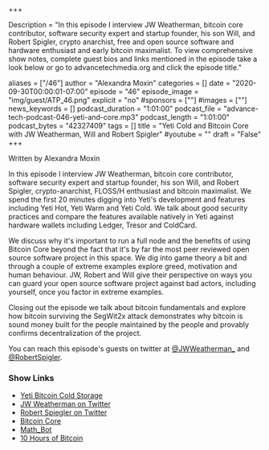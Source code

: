 +++

Description = "In this episode I interview JW Weatherman, bitcoin core contributor, software security expert and startup founder, his son Will, and Robert Spigler, crypto anarchist, free and open source software and hardware enthusiast and early bitcoin maximalist. To view comprehensive show notes, complete guest bios and links mentioned in the episode take a look below or go to advancetechmedia.org and click the episode title."

aliases = ["/46"]
author = "Alexandra Moxin"
categories = []
date = "2020-09-30T00:00:01-07:00"
episode = "46"
episode_image = "img/guest/ATP_46.png"
explicit = "no"
#sponsors = [""]
#images = [""]
news_keywords = []
podcast_duration = "1:01:00"
podcast_file = "advance-tech-podcast-046-yeti-and-core.mp3"
podcast_length = "1:01:00"
podcast_bytes = "42327409"
tags = []
title = "Yeti Cold and Bitcoin Core with JW Weatherman, Will and Robert Spigler"
#youtube = ""
draft = "False"
+++

Written by Alexandra Moxin

In this episode I interview JW Weatherman, bitcoin core contributor, software security expert and startup founder, his son Will, and Robert Spigler, crypto-anarchist, FLOSS/H enthusiast and bitcoin maximalist. We spend the first 20 minutes digging into Yeti's development and features including Yeti Hot, Yeti Warm and Yeti Cold. We talk about good security practices and compare the features available natively in Yeti against hardware wallets including Ledger, Tresor and ColdCard.

We discuss why it's important to run a full node and the benefits of using Bitcoin Core beyond the fact that it's by far the most peer reviewed open source software project in this space. We dig into game theory a bit and through a couple of extreme examples explore greed, motivation and human behaviour. JW, Robert and Will give their perspective on ways you can guard your open source software project against bad actors, including yourself, once you factor in extreme examples.

Closing out the episode we talk about bitcoin fundamentals and explore how bitcoin surviving the SegWit2x attack demonstrates why bitcoin is sound money built for the people maintained by the people and provably confirms decentralization of the project.

You can reach this episode's guests on twitter at [@JWWeatherman_](https://twitter.com/JWWeatherman_) and [@RobertSpigler](https://twitter.com/RobertSpigler).

### Show Links

* [Yeti Bitcoin Cold Storage](https://yeticold.com/)
* [JW Weatherman on Twitter](https://twitter.com/JWWeatherman_)
* [Robert Spiegler on Twitter](https://twitter.com/RobertSpigler)
* [Bitcoin Core](https://bitcoin.org/en/bitcoin-core/)
* [Math_Bot](https://mathbot.com/about)
* [10 Hours of Bitcoin](https://10hoursofbitcoin.com/)